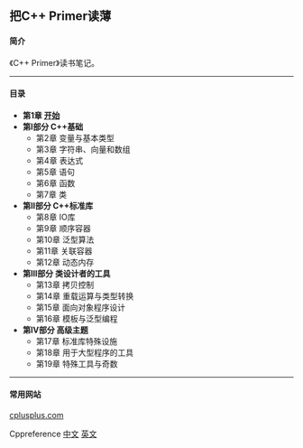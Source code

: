 ## 把C++ Primer读薄

#### 简介

《C++ Primer》读书笔记。

------

#### 目录

- **第1章 [开始](https://github.com/evanxjh/Cpp_Primer_Study/blob/master/notes/ch01.md#%E7%AC%AC1%E7%AB%A0-%E5%BC%80%E5%A7%8B)**
- **第Ⅰ部分  C++基础**
  - 第2章 变量与基本类型
  - 第3章 字符串、向量和数组
  - 第4章 表达式
  - 第5章 语句
  - 第6章 函数
  - 第7章 类
- **第Ⅱ部分  C++标准库**
  - 第8章 IO库
  - 第9章 顺序容器
  - 第10章 泛型算法
  - 第11章 关联容器
  - 第12章 动态内存
- **第Ⅲ部分  类设计者的工具**
  - 第13章 拷贝控制
  - 第14章 重载运算与类型转换
  - 第15章 面向对象程序设计
  - 第16章 模板与泛型编程
- **第Ⅳ部分  高级主题**
  - 第17章 标准库特殊设施
  - 第18章 用于大型程序的工具
  - 第19章 特殊工具与奇数

------

#### 常用网站

[cplusplus.com](http://cplusplus.com/)

Cppreference [中文](https://zh.cppreference.com/w/cpp) [英文](https://en.cppreference.com/w/)